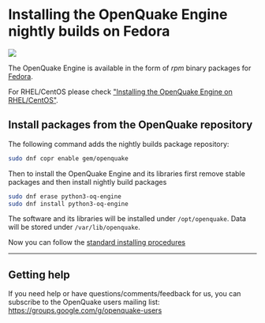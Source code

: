 # Installing the OpenQuake Engine nightly builds on Fedora

<a href="https://copr.fedorainfracloud.org/coprs/gem/openquake/package/python3-oq-engine/"><img src="https://copr.fedorainfracloud.org/coprs/gem/openquake/package/python3-oq-engine/status_image/last_build.png" /></a>

The OpenQuake Engine is available in the form of *rpm* binary packages for [Fedora](http://getfedora.org/).

For RHEL/CentOS please check ["Installing the OpenQuake Engine on RHEL/CentOS"](fedora-nightly.md).

## Install packages from the OpenQuake repository

The following command adds the nightly builds package repository:
```bash
sudo dnf copr enable gem/openquake
```

Then to install the OpenQuake Engine and its libraries first remove stable packages and then install nightly build packages

```bash
sudo dnf erase python3-oq-engine
sudo dnf install python3-oq-engine
```

The software and its libraries will be installed under `/opt/openquake`. Data will be stored under `/var/lib/openquake`.

Now you can follow the [standard installing procedures](./fedora.md#configure-the-system-services)

***

## Getting help
If you need help or have questions/comments/feedback for us, you can subscribe to the OpenQuake users mailing list: https://groups.google.com/g/openquake-users